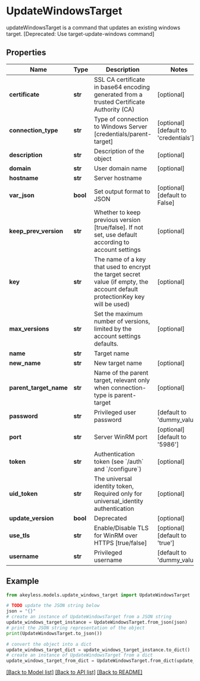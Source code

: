 # UpdateWindowsTarget

updateWindowsTarget is a command that updates an existing windows target. [Deprecated: Use target-update-windows command]

## Properties

Name | Type | Description | Notes
------------ | ------------- | ------------- | -------------
**certificate** | **str** | SSL CA certificate in base64 encoding generated from a trusted Certificate Authority (CA) | [optional] 
**connection_type** | **str** | Type of connection to Windows Server [credentials/parent-target] | [optional] [default to 'credentials']
**description** | **str** | Description of the object | [optional] 
**domain** | **str** | User domain name | [optional] 
**hostname** | **str** | Server hostname | 
**var_json** | **bool** | Set output format to JSON | [optional] [default to False]
**keep_prev_version** | **str** | Whether to keep previous version [true/false]. If not set, use default according to account settings | [optional] 
**key** | **str** | The name of a key that used to encrypt the target secret value (if empty, the account default protectionKey key will be used) | [optional] 
**max_versions** | **str** | Set the maximum number of versions, limited by the account settings defaults. | [optional] 
**name** | **str** | Target name | 
**new_name** | **str** | New target name | [optional] 
**parent_target_name** | **str** | Name of the parent target, relevant only when connection-type is parent-target | [optional] 
**password** | **str** | Privileged user password | [default to 'dummy_value']
**port** | **str** | Server WinRM port | [optional] [default to '5986']
**token** | **str** | Authentication token (see &#x60;/auth&#x60; and &#x60;/configure&#x60;) | [optional] 
**uid_token** | **str** | The universal identity token, Required only for universal_identity authentication | [optional] 
**update_version** | **bool** | Deprecated | [optional] 
**use_tls** | **str** | Enable/Disable TLS for WinRM over HTTPS [true/false] | [optional] [default to 'true']
**username** | **str** | Privileged username | [default to 'dummy_value']

## Example

```python
from akeyless.models.update_windows_target import UpdateWindowsTarget

# TODO update the JSON string below
json = "{}"
# create an instance of UpdateWindowsTarget from a JSON string
update_windows_target_instance = UpdateWindowsTarget.from_json(json)
# print the JSON string representation of the object
print(UpdateWindowsTarget.to_json())

# convert the object into a dict
update_windows_target_dict = update_windows_target_instance.to_dict()
# create an instance of UpdateWindowsTarget from a dict
update_windows_target_from_dict = UpdateWindowsTarget.from_dict(update_windows_target_dict)
```
[[Back to Model list]](../README.md#documentation-for-models) [[Back to API list]](../README.md#documentation-for-api-endpoints) [[Back to README]](../README.md)



